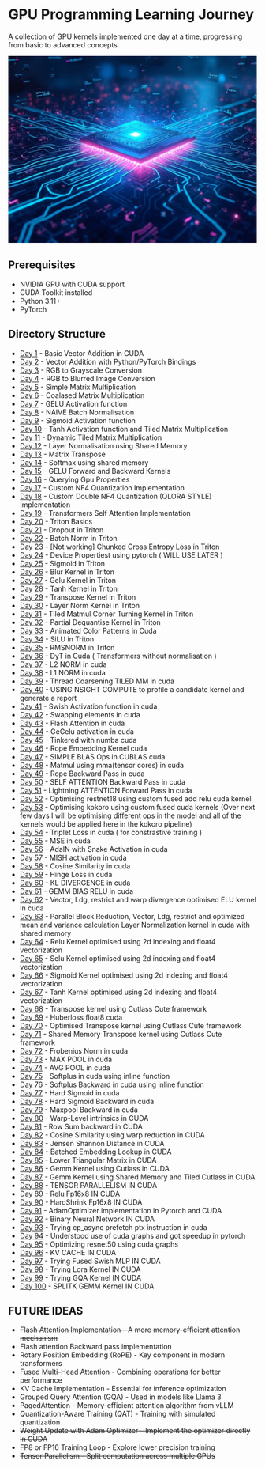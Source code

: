 # GPU Programming Learning Journey

A collection of GPU kernels implemented one day at a time, progressing from basic to advanced concepts.

![](./cover.jpg)

## Prerequisites
- NVIDIA GPU with CUDA support
- CUDA Toolkit installed
- Python 3.11+
- PyTorch

## Directory Structure
- [Day 1](./day01/) - Basic Vector Addition in CUDA
- [Day 2](./day02/) - Vector Addition with Python/PyTorch Bindings
- [Day 3](./day03/) - RGB to Grayscale Conversion
- [Day 4](./day04/) - RGB to Blurred Image Conversion
- [Day 5](./day05/) - Simple Matrix Multiplication
- [Day 6](./day06/) - Coalased Matrix Multiplication
- [Day 7](./day07/) - GELU Activation function
- [Day 8](./day08/) - NAIVE Batch Normalisation
- [Day 9](./day09/) - Sigmoid Activation function
- [Day 10](./day10/) - Tanh Activation function and Tiled Matrix Multiplication
- [Day 11](./day11/) - Dynamic Tiled Matrix Multiplication
- [Day 12](./day12/) - Layer Normalisation using Shared Memory
- [Day 13](./day13/) - Matrix Transpose
- [Day 14](./day14/) - Softmax using shared memory
- [Day 15](./day15/) - GELU Forward and Backward Kernels 
- [Day 16](./day16/) - Querying Gpu Properties 
- [Day 17](./day17/) - Custom NF4 Quantization Implementation
- [Day 18](./day18/) - Custom Double NF4 Quantization (QLORA STYLE) Implementation
- [Day 19](./day19/) - Transformers Self Attention Implementation
- [Day 20](./day20/) - Triton Basics
- [Day 21](./day21/) - Dropout in Triton
- [Day 22](./day22/) - Batch Norm in Triton
- [Day 23](./day23/) - [Not working] Chunked Cross Entropy Loss in Triton
- [Day 24](./day24/) - Device Propertiest using pytorch ( WILL USE LATER )
- [Day 25](./day25/) - Sigmoid in Triton
- [Day 26](./day26/) - Blur Kernel in Triton
- [Day 27](./day27/) - Gelu Kernel in Triton
- [Day 28](./day28/) - Tanh Kernel in Triton
- [Day 29](./day29/) - Transpose Kernel in Triton
- [Day 30](./day30/) - Layer Norm Kernel in Triton
- [Day 31](./day31/) - Tiled Matmul Corner Turning Kernel in Triton
- [Day 32](./day32/) - Partial Dequantise Kernel in Triton
- [Day 33](./day33/) - Animated Color Patterns in Cuda
- [Day 34](./day34/) - SiLU in Triton
- [Day 35](./day35/) - RMSNORM in Triton
- [Day 36](./day36/) - DyT in Cuda ( Transformers without normalisation )
- [Day 37](./day37/) - L2 NORM in cuda
- [Day 38](./day38/) - L1 NORM in cuda
- [Day 39](./day39/) - Thread Coarsening TILED MM in cuda
- [Day 40](./day40/) - USING NSIGHT COMPUTE to profile a candidate kernel and generate a report
- [Day 41](./day41/) - Swish Activation function in cuda
- [Day 42](./day42/) - Swapping elements in cuda
- [Day 43](./day43/) - Flash Attention in cuda
- [Day 44](./day44/) - GeGelu activation in cuda
- [Day 45](./day45/) - Tinkered with numba cuda
- [Day 46](./day46/) - Rope Embedding Kernel cuda
- [Day 47](./day47/) - SIMPLE BLAS Ops in CUBLAS cuda
- [Day 48](./day48/) - Matmul using mma(tensor cores) in cuda
- [Day 49](./day49/) - Rope Backward Pass in cuda
- [Day 50](./day50/) - SELF ATTENTION Backward Pass in cuda
- [Day 51](./day51/) - Lightning ATTENTION Forward Pass in cuda
- [Day 52](./day52/) - Optimising restnet18 using custom fused add relu cuda kernel
- [Day 53](./day53/) - Optimising kokoro using custom fused cuda kernels (Over next few days I will be optimising different ops in the model and all of the kernels would be applied here in the kokoro pipeline)
- [Day 54](./day54/) - Triplet Loss in cuda ( for constrastive training )
- [Day 55](./day55/) - MSE in cuda
- [Day 56](./day56/) - AdaIN with Snake Activation in cuda
- [Day 57](./day57/) - MISH activation in cuda
- [Day 58](./day58/) - Cosine Similarity in cuda
- [Day 59](./day59/) - Hinge Loss in cuda
- [Day 60](./day60/) - KL DIVERGENCE in cuda
- [Day 61](./day61/) - GEMM BIAS RELU in cuda
- [Day 62](./day62/) - Vector, Ldg, restrict and warp divergence optimised ELU kernel in cuda
- [Day 63](./day63/) - Parallel Block Reduction, Vector, Ldg, restrict and optimized mean and variance calculation Layer Normalization kernel in cuda with shared memory
- [Day 64](./day64/) - Relu Kernel optimised using 2d indexing and float4 vectorization
- [Day 65](./day65/) - Selu Kernel optimised using 2d indexing and float4 vectorization
- [Day 66](./day66/) - Sigmoid Kernel optimised using 2d indexing and float4 vectorization
- [Day 67](./day67/) - Tanh Kernel optimised using 2d indexing and float4 vectorization
- [Day 68](./day68/) - Transpose kernel using Cutlass Cute framework
- [Day 69](./day69/) - Huberloss float8 cuda
- [Day 70](./day70/) - Optimised Transpose kernel using Cutlass Cute framework
- [Day 71](./day71/) - Shared Memory Transpose kernel using Cutlass Cute framework
- [Day 72](./day72/) - Frobenius Norm in cuda
- [Day 73](./day73/) - MAX POOL in cuda
- [Day 74](./day74/) - AVG POOL in cuda
- [Day 75](./day75/) - Softplus in cuda using inline function
- [Day 76](./day76/) - Softplus Backward in cuda using inline function
- [Day 77](./day77/) - Hard Sigmoid in cuda
- [Day 78](./day78/) - Hard Sigmoid Backward in cuda
- [Day 79](./day79/) - Maxpool Backward in cuda
- [Day 80](./day80/) - Warp-Level intrinsics in CUDA
- [Day 81](./day81/) - Row Sum backward in CUDA
- [Day 82](./day82/) - Cosine Similarity using warp reduction in CUDA
- [Day 83](./day83/) - Jensen Shannon Distance in CUDA
- [Day 84](./day84/) - Batched Embedding Lookup in CUDA
- [Day 85](./day85/) - Lower Triangular Matrix in CUDA
- [Day 86](./day86/) - Gemm Kernel using Cutlass in CUDA
- [Day 87](./day87/) - Gemm Kernel using Shared Memory and Tiled Cutlass in CUDA
- [Day 88](./day88/) - TENSOR PARALLELISM IN CUDA
- [Day 89](./day89/) - Relu Fp16x8 IN CUDA
- [Day 90](./day90/) - HardShrink Fp16x8 IN CUDA
- [Day 91](./day91/) - AdamOptimizer implementation in Pytorch and CUDA
- [Day 92](./day92/) - Binary Neural Network IN CUDA
- [Day 93](./day93/) - Trying cp_async prefetch ptx instruction in cuda
- [Day 94](./day94/) - Understood use of cuda graphs and got speedup in pytorch
- [Day 95](./day95/) - Optimizing resnet50 using cuda graphs
- [Day 96](./day96/) - KV CACHE IN CUDA
- [Day 97](./day97/) - Trying Fused Swish MLP IN CUDA
- [Day 98](./day98/) - Trying Lora Kernel IN CUDA
- [Day 99](./day99/) - Trying GQA Kernel IN CUDA
- [Day 100](./day100/) - SPLITK GEMM Kernel IN CUDA

## FUTURE IDEAS

- <del>Flash Attention Implementation - A more memory-efficient attention mechanism</del>
- Flash attention Backward pass implementation
- Rotary Position Embedding (RoPE) - Key component in modern transformers
- Fused Multi-Head Attention - Combining operations for better performance
- KV Cache Implementation - Essential for inference optimization
- Grouped Query Attention (GQA) - Used in models like Llama 3
- PagedAttention - Memory-efficient attention algorithm from vLLM
- Quantization-Aware Training (QAT) - Training with simulated quantization
- <del>Weight Update with Adam Optimizer - Implement the optimizer directly in CUDA </del>
- FP8 or FP16 Training Loop - Explore lower precision training
- <del>Tensor Parallelism - Split computation across multiple GPUs</del>